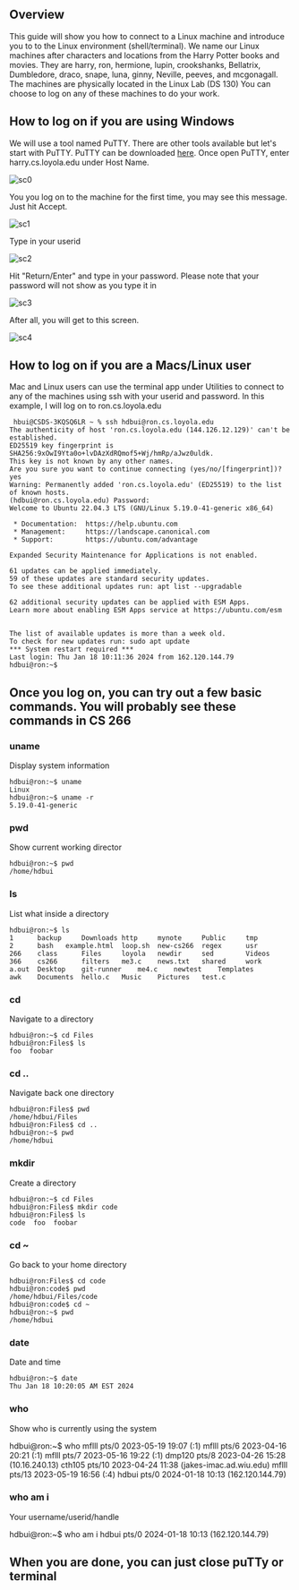 ## Overview

This guide will show you how to connect to a Linux machine and introduce you to to the Linux environment (shell/terminal).
We name our Linux machines after characters and locations from the Harry Potter books and movies.  They are harry, ron, hermione, lupin, crookshanks, Bellatrix, Dumbledore, draco, snape, luna, ginny, Neville, peeves, and mcgonagall. The machines are physically located in the Linux Lab (DS 130)
You can choose to log on any of these machines to do your work.


## How to log on if you are using Windows
We will use a tool named PuTTY. There are other tools available but let's start with PuTTY. PuTTY can be downloaded [here](https://the.earth.li/~sgtatham/putty/latest/x86/putty.exe).
Once open PuTTY, enter harry.cs.loyola.edu under Host Name.

![sc0](putty00.JPG)

You you log on to the machine for the first time, you may see this message. Just hit Accept.

![sc1](putty01.JPG)

Type in your userid

![sc2](putty02.JPG)

Hit "Return/Enter" and type in your password. Please note that your password will not show as you type it in

![sc3](putty03.JPG)

After all, you will get to this screen.

![sc4](putty04.JPG)

## How to log on if you are a Macs/Linux user
Mac and Linux users can use the terminal app under Utilities to connect to any of the machines using ssh with your userid and password. In this example, I will log on to ron.cs.loyola.edu

```
 hbui@CSDS-3KQSQ6LR ~ % ssh hdbui@ron.cs.loyola.edu
The authenticity of host 'ron.cs.loyola.edu (144.126.12.129)' can't be established.
ED25519 key fingerprint is SHA256:9xOwI9Yta0o+lvDAzXdRQmof5+Wj/hmRp/aJwz0uldk.
This key is not known by any other names.
Are you sure you want to continue connecting (yes/no/[fingerprint])? yes
Warning: Permanently added 'ron.cs.loyola.edu' (ED25519) to the list of known hosts.
(hdbui@ron.cs.loyola.edu) Password: 
Welcome to Ubuntu 22.04.3 LTS (GNU/Linux 5.19.0-41-generic x86_64)

 * Documentation:  https://help.ubuntu.com
 * Management:     https://landscape.canonical.com
 * Support:        https://ubuntu.com/advantage

Expanded Security Maintenance for Applications is not enabled.

61 updates can be applied immediately.
59 of these updates are standard security updates.
To see these additional updates run: apt list --upgradable

62 additional security updates can be applied with ESM Apps.
Learn more about enabling ESM Apps service at https://ubuntu.com/esm


The list of available updates is more than a week old.
To check for new updates run: sudo apt update
*** System restart required ***
Last login: Thu Jan 18 10:11:36 2024 from 162.120.144.79
hdbui@ron:~$ 

```

## Once you log on, you can try out a few basic commands. You will probably see these commands in CS 266

### uname
Display system information

```
hdbui@ron:~$ uname
Linux
hdbui@ron:~$ uname -r
5.19.0-41-generic
```

### pwd
Show current working director

```
hdbui@ron:~$ pwd
/home/hdbui
```

### ls

List what inside a directory

```
hdbui@ron:~$ ls
1      backup	  Downloads	http	 mynote     Public     tmp
2      bash	  example.html	loop.sh  new-cs266  regex      usr
266    class	  Files		loyola	 newdir     sed        Videos
366    cs266	  filters	me3.c	 news.txt   shared     work
a.out  Desktop	  git-runner	me4.c	 newtest    Templates
awk    Documents  hello.c	Music	 Pictures   test.c
```

### cd

Navigate to a directory

```
hdbui@ron:~$ cd Files
hdbui@ron:Files$ ls
foo  foobar
```

### cd ..

Navigate back one directory

```
hdbui@ron:Files$ pwd
/home/hdbui/Files
hdbui@ron:Files$ cd ..
hdbui@ron:~$ pwd
/home/hdbui
```

### mkdir

Create a directory
```
hdbui@ron:~$ cd Files
hdbui@ron:Files$ mkdir code
hdbui@ron:Files$ ls
code  foo  foobar
```

### cd ~

Go back to your home directory

```
hdbui@ron:Files$ cd code
hdbui@ron:code$ pwd
/home/hdbui/Files/code
hdbui@ron:code$ cd ~
hdbui@ron:~$ pwd
/home/hdbui
```

### date

Date and time

```
hdbui@ron:~$ date
Thu Jan 18 10:20:05 AM EST 2024
```
### who

Show who is currently using the system

hdbui@ron:~$ who
mflll    pts/0        2023-05-19 19:07 (:1)
mflll    pts/6        2023-04-16 20:21 (:1)
mflll    pts/7        2023-05-16 19:22 (:1)
dmp120   pts/8        2023-04-26 15:28 (10.16.240.13)
cth105   pts/10       2023-04-24 11:38 (jakes-imac.ad.wiu.edu)
mflll    pts/13       2023-05-19 16:56 (:4)
hdbui    pts/0        2024-01-18 10:13 (162.120.144.79)

### who am i

Your username/userid/handle

hdbui@ron:~$ who am i
hdbui    pts/0        2024-01-18 10:13 (162.120.144.79)


## When you are done, you can just close puTTy or terminal



